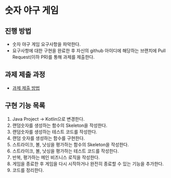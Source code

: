 # 숫자 야구 게임
## 진행 방법
* 숫자 야구 게임 요구사항을 파악한다.
* 요구사항에 대한 구현을 완료한 후 자신의 github 아이디에 해당하는 브랜치에 Pull Request(이하 PR)를 통해 과제를 제출한다.

## 과제 제출 과정
* [과제 제출 방법](https://github.com/next-step/nextstep-docs/tree/master/precourse)

## 구현 기능 목록
1. Java Project -> Kotlin으로 변경한다.
2. 랜덤숫자를 생성하는 함수의 Skeleton을 작성한다.
3. 랜덤숫자를 생성하는 테스트 코드를 작성한다.
4. 랜덤 숫자를 생성하는 함수를 구현한다.
5. 스트라이크, 볼, 낫싱을 평가하는 함수의 Skeleton을 작성한다.
6. 스트라이크, 볼, 낫싱을 평가하는 테스트 코드를 작성한다.
7. 반복, 평가하는 메인 비즈니스 로직을 작성한다.
8. 게임을 종료한 후 게임을 다시 시작하거나 완전히 종료할 수 있는 기능을 추가한다.
9. 코드를 정리한다.